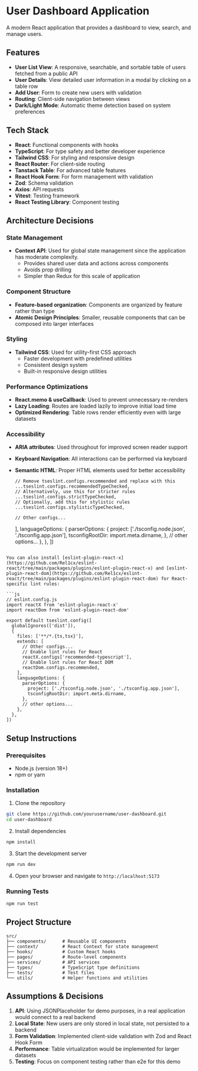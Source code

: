 # User Dashboard Application

A modern React application that provides a dashboard to view, search, and manage users.

## Features

- **User List View**: A responsive, searchable, and sortable table of users fetched from a public API
- **User Details**: View detailed user information in a modal by clicking on a table row
- **Add User**: Form to create new users with validation
- **Routing**: Client-side navigation between views
- **Dark/Light Mode**: Automatic theme detection based on system preferences

## Tech Stack

- **React**: Functional components with hooks
- **TypeScript**: For type safety and better developer experience
- **Tailwind CSS**: For styling and responsive design
- **React Router**: For client-side routing
- **Tanstack Table**: For advanced table features
- **React Hook Form**: For form management with validation
- **Zod**: Schema validation
- **Axios**: API requests
- **Vitest**: Testing framework
- **React Testing Library**: Component testing

## Architecture Decisions

### State Management
- **Context API**: Used for global state management since the application has moderate complexity.
  - Provides shared user data and actions across components
  - Avoids prop drilling
  - Simpler than Redux for this scale of application

### Component Structure
- **Feature-based organization**: Components are organized by feature rather than type
- **Atomic Design Principles**: Smaller, reusable components that can be composed into larger interfaces

### Styling
- **Tailwind CSS**: Used for utility-first CSS approach
  - Faster development with predefined utilities
  - Consistent design system
  - Built-in responsive design utilities

### Performance Optimizations
- **React.memo & useCallback**: Used to prevent unnecessary re-renders
- **Lazy Loading**: Routes are loaded lazily to improve initial load time
- **Optimized Rendering**: Table rows render efficiently even with large datasets

### Accessibility
- **ARIA attributes**: Used throughout for improved screen reader support
- **Keyboard Navigation**: All interactions can be performed via keyboard
- **Semantic HTML**: Proper HTML elements used for better accessibility

      // Remove tseslint.configs.recommended and replace with this
      ...tseslint.configs.recommendedTypeChecked,
      // Alternatively, use this for stricter rules
      ...tseslint.configs.strictTypeChecked,
      // Optionally, add this for stylistic rules
      ...tseslint.configs.stylisticTypeChecked,

      // Other configs...
    ],
    languageOptions: {
      parserOptions: {
        project: ['./tsconfig.node.json', './tsconfig.app.json'],
        tsconfigRootDir: import.meta.dirname,
      },
      // other options...
    },
  },
])
```

You can also install [eslint-plugin-react-x](https://github.com/Rel1cx/eslint-react/tree/main/packages/plugins/eslint-plugin-react-x) and [eslint-plugin-react-dom](https://github.com/Rel1cx/eslint-react/tree/main/packages/plugins/eslint-plugin-react-dom) for React-specific lint rules:

```js
// eslint.config.js
import reactX from 'eslint-plugin-react-x'
import reactDom from 'eslint-plugin-react-dom'

export default tseslint.config([
  globalIgnores(['dist']),
  {
    files: ['**/*.{ts,tsx}'],
    extends: [
      // Other configs...
      // Enable lint rules for React
      reactX.configs['recommended-typescript'],
      // Enable lint rules for React DOM
      reactDom.configs.recommended,
    ],
    languageOptions: {
      parserOptions: {
        project: ['./tsconfig.node.json', './tsconfig.app.json'],
        tsconfigRootDir: import.meta.dirname,
      },
      // other options...
    },
  },
])
```
## Setup Instructions

### Prerequisites
- Node.js (version 18+)
- npm or yarn

### Installation
1. Clone the repository
```bash
git clone https://github.com/yourusername/user-dashboard.git
cd user-dashboard
```

2. Install dependencies
```bash
npm install
```

3. Start the development server
```bash
npm run dev
```

4. Open your browser and navigate to `http://localhost:5173`

### Running Tests
```bash
npm run test
```

## Project Structure

```
src/
├── components/      # Reusable UI components
├── context/         # React Context for state management
├── hooks/           # Custom React hooks
├── pages/           # Route-level components
├── services/        # API services
├── types/           # TypeScript type definitions
├── tests/           # Test files
└── utils/           # Helper functions and utilities
```

## Assumptions & Decisions

1. **API**: Using JSONPlaceholder for demo purposes, in a real application would connect to a real backend
2. **Local State**: New users are only stored in local state, not persisted to a backend
3. **Form Validation**: Implemented client-side validation with Zod and React Hook Form
4. **Performance**: Table virtualization would be implemented for larger datasets
5. **Testing**: Focus on component testing rather than e2e for this demo
